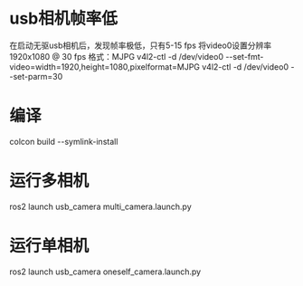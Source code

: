 # usb相机帧率低

在启动无驱usb相机后，发现帧率极低，只有5-15 fps
将video0设置分辨率1920x1080 @ 30 fps 格式：MJPG
v4l2-ctl -d /dev/video0 --set-fmt-video=width=1920,height=1080,pixelformat=MJPG
v4l2-ctl -d /dev/video0 --set-parm=30

# 编译

colcon build --symlink-install 

# 运行多相机

ros2 launch usb_camera multi_camera.launch.py

# 运行单相机

ros2 launch usb_camera oneself_camera.launch.py